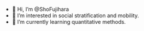 - 👋 Hi, I’m @ShoFujihara
- 👀 I’m interested in social stratification and mobility.
- 🌱 I’m currently learning quantitative methods.

<!---
ShoFujihara/ShoFujihara is a ✨ special ✨ repository because its `README.md` (this file) appears on your GitHub profile.
You can click the Preview link to take a look at your changes.
--->
